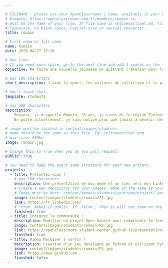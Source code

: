 ```yaml
---

# FILENAME : please use your OpenClassrooms's name, available in your url.
# Example: https://openclassrooms.com/fr/membres/romain-ro
# must be the name of your file. If file name is celinemartinet.md, title is celinemartinet.
# lowercase, no blank space, Capital case or special character.
title: romain

# First name or full name
name: Romain
date: 2020-04-27 17:20

# One line.
# If you need more space, go to the next line and add 4 spaces on the left, as in 'description'.
objective: Me faire une nouvelle jeunesse en quittant l'atelier pour le digital !

# max 100 characters
short_description: J'aime le sport, les voitures de collection et la programmation !

# don't touch that
template: students

# max 500 characters
description:
    Bonjour, je m'appelle Romain, 28 ans, je viens de la région Toulousaine.
    En poste actuellement, je suis motivé plus que jamais à devenir développeur Python !!! :)

# image must be located in content/images/students
# name should be the same as this file. Eg: celinemartinet.png
# max size: 200ko
image: romain.jpg

# Change this to True when you do you pull request.
public: True

# You need to keep the exact same structure for each new project.
projects:
  - title: Présentez-vous !
    # max 100 characters
    description: Une présentation de moi-même et un lien vers mon LinkedIn.
    # Create a new repository for your images. Name it the same as your nickname and profile picture.
    # Image must be here: content/images/students/yourrepo/project1.png
    image: content/images/students/romain/P1.jpg
    link: https://fr.linkedin.com/
    # 'true' makes it public. If 'false', then it will not show on the website.
    finished: true
  - title: Intégrez la communauté !
    description: Modifier un projet Open Source pour comprendre le fonctionnement de Git, de Github et des pull requests.
    image: content/images/students/romain/P2.jpg
    link: https://openclassrooms-student-center.github.io/presentation/students/romain.html
    finished: true
  - title: Aidez MacGyver à sortir !
    description: Création d’un jeu développé en Python et utilisant PyGame.
    image: content/images/students/romain/P3.jpg
    link: https://www.github.com
    finished: false
---
```

